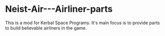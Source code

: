 # Neist-Air---Airliner-parts
This is a mod for Kerbal Space Programs. It's main focus is to provide parts to build believable airliners in the game.
